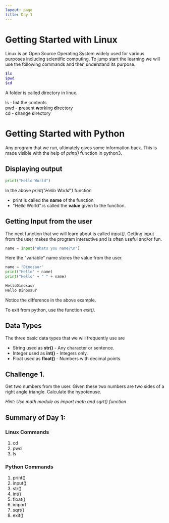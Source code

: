 ```yaml
---
layout: page
title: Day-1
---
```


# Getting Started with Linux

Linux is an Open Source Operating System widely used for various purposes including scientific computing. To jump start the learning we will use the following commands and then understand its purpose.

```bash
$ls
$pwd
$cd
```

A folder is called directory in linux.

ls - **l**i**s**t the contents  
pwd - **p**resent **w**orking **d**irectory  
cd - **c**hange **d**irectory  

# Getting Started with Python

Any program that we run, ultimately gives some information back. This is made visible with the help of _print()_ function in python3.

## Displaying output

```python
print("Hello World")
```

In the above _print("Hello World")_ function  

+ print is called the **name** of the function  
+ "Hello World" is called the **value** given to the function.  

## Getting Input from the user

The next function that we will learn about is called *input()*. Getting input from the user makes the program interactive and is often useful and/or fun. 

```python
name = input("Whats you name?\n")
```

Here the "variable" name stores the value from the user.

```python
name = "Dinosaur"
print("Hello" + name)
print("Hello" + " " + name)
```

```python
HelloDinosaur
Hello Dinosaur
```

Notice the difference in the above example.

To exit from python, use the function *exit()*.

## Data Types

The three basic data types that we will frequently use are 

* String used as **str()** - Any character or sentence.
* Integer used as **int()** - Integers only.
* Float used as **float()** - Numbers with decimal points.

## Challenge 1.

Get two numbers from the user. Given these two numbers are two sides of a right angle triangle. Calculate the hypotenuse.

*Hint: Use math module as import math and sqrt() function*

## Summary of Day 1:

### Linux Commands

1. cd  
2. pwd  
3. ls  

### Python Commands

1. print()  
2. input()  
3. str()  
4. int()  
5. float() 
6. import 
7. sqrt()  
8. exit()  
